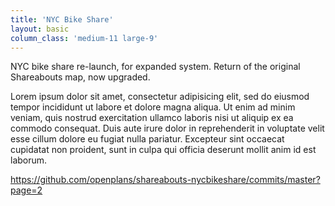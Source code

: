 ```yaml
---
title: 'NYC Bike Share'
layout: basic
column_class: 'medium-11 large-9'
---
```


NYC bike share re-launch, for expanded system. Return of the original Shareabouts map, now upgraded.

Lorem ipsum dolor sit amet, consectetur adipisicing elit, sed do eiusmod tempor incididunt ut labore et dolore magna aliqua. Ut enim ad minim veniam, quis nostrud exercitation ullamco laboris nisi ut aliquip ex ea commodo consequat. Duis aute irure dolor in reprehenderit in voluptate velit esse cillum dolore eu fugiat nulla pariatur. Excepteur sint occaecat cupidatat non proident, sunt in culpa qui officia deserunt mollit anim id est laborum.

https://github.com/openplans/shareabouts-nycbikeshare/commits/master?page=2